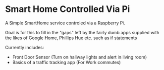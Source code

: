 # Smart Home Controlled Via Pi

A Simple SmartHome service controled via a Raspberry Pi. 

Goal is for this to fill in the "gaps" left by the fairly dumb apps supplied with the likes of Google Home, Phillips Hue etc. such as if statements

Currently includes:
 - Front Door Sensor (Turn on hallway lights and alert in living room)
 - Basics of a traffic tracking app (For Work commutes)


